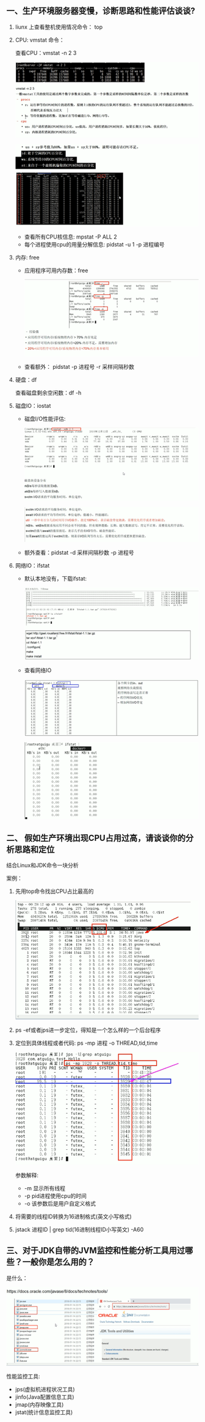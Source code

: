## 一、生产环境服务器变慢，诊断思路和性能评估谈谈?

1. liunx 上查看整机使用情况命令： top

2. CPU:  vmstat 命令：

   查看CPU：vmstat -n 2 3

   ![vmstat1](..\asset\java\vmstat1.bmp)

   ![vmstat2.](..\asset\java\vmstat2.bmp)

   - 查看所有CPU核信息:  mpstat -P ALL 2
   - 每个进程使用cpu的用量分解信息:  pidstat -u 1 -p 进程编号

3. 内存: free

   - 应用程序可用内存数：free

     ![free](..\asset\java\free.bmp)

   - 查看额外： pidstat -p 进程号 -r 采样间隔秒数

4. 硬盘：df

   查看磁盘剩余空闲数：df -h

5. 磁盘IO：iostat

    - 磁盘I/O性能评估:

      ![vmstat2.](..\asset\java\iostat.bmp)

      ![vmstat2.](..\asset\java\iostat2.bmp)

   - 额外查看：pidstat -d 采样间隔秒数 -p 进程号

6. 网络IO：ifstat

   - 默认本地没有，下载ifstat:

     ![vmstat2.](..\asset\java\ifstat.bmp)

   - 查看网络IO

     ![vmstat2.](..\asset\java\ifstat2.bmp)

     ![vmstat2.](..\asset\java\ifstat3.bmp)

## 二、 假如生产环境出现CPU占用过高，请谈谈你的分析思路和定位

结合Linux和JDK命令一块分析

案例：

1. 先用top命令找出CPU占比最高的

   ![vmstat2.](..\asset\java\anli1.bmp)

2. ps -ef或者jps进一步定位，得知是一个怎么样的一个后台程序

3. 定位到具体线程或者代码:  ps -mp 进程 -o THREAD,tid,time

   ![vmstat2.](..\asset\java\anli2.bmp)

   参数解释:

   	- -m 显示所有线程
   	- -p pid进程使用cpu的时间
   	- -o 该参数后是用户自定义格式

4. 将需要的线程ID转换为16进制格式(英文小写格式)

5. jstack 进程ID | grep tid(16进制线程ID小写英文) -A60

## 三、对于JDK自带的JVM监控和性能分析工具用过哪些？一般你是怎么用的？

是什么：

![vmstat2.](..\asset\java\tools.bmp)

性能监控工具:

- jps(虚拟机进程状况工具)
- jinfo(Java配置信息工具)
- jmap(内存映像工具)
- jstat(统计信息监控工具)